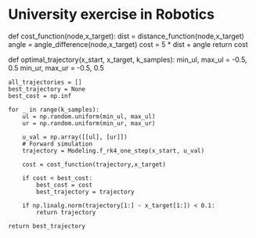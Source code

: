 # University exercise in Robotics

def cost_function(node,x_target):
    dist = distance_function(node,x_target)
    angle = angle_difference(node,x_target)
    cost = 5 * dist + angle
    return cost


def optimal_trajectory(x_start, x_target, k_samples):
    min_ul, max_ul = -0.5, 0.5
    min_ur, max_ur = -0.5, 0.5

    all_trajectories = []
    best_trajectory = None
    best_cost = np.inf

    for _ in range(k_samples):
        ul = np.random.uniform(min_ul, max_ul)
        ur = np.random.uniform(min_ur, max_ur)

        u_val = np.array([[ul], [ur]])
        # Forward simulation
        trajectory = Modeling.f_rk4_one_step(x_start, u_val)

        cost = cost_function(trajectory,x_target)

        if cost < best_cost:
            best_cost = cost
            best_trajectory = trajectory

        if np.linalg.norm(trajectory[1:] - x_target[1:]) < 0.1:
            return trajectory

    return best_trajectory
